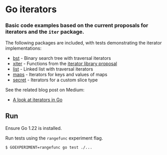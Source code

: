 # Go iterators

### Basic code examples based on the current proposals for iterators and the `iter` package.

The following packages are included, with tests demonstrating the iterator implementations:

* [bst](bst) - Binary search tree with traversal iterators
* [xiter](xiter) - Functions from the [iterator library proposal](https://github.com/golang/go/issues/61898)
* [list](list) - Linked list with traversal iterators
* [maps](maps) - Iterators for keys and values of maps
* [secret](secret) - Iterators for a custom slice type

See the related blog post on Medium:

* [A look at iterators in Go](https://medium.com/eureka-engineering/a-look-at-iterators-in-go-f8e86062937c)

## Run

Ensure Go 1.22 is installed.

Run tests using the `rangefunc` experiment flag.

```bash
$ GOEXPERIMENT=rangefunc go test ./...
```
